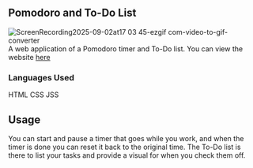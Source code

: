 ## Pomodoro and To-Do List
![ScreenRecording2025-09-02at17 03 45-ezgif com-video-to-gif-converter](https://github.com/user-attachments/assets/775e5614-34bb-451b-b0d1-38a44fe72c11)
A web application of a Pomodoro timer and To-Do list. You can view the website [here](https://kdelise.github.io/pomodoro-to-do/)

### Languages Used
HTML
CSS
JSS

## Usage
You can start and pause a timer that goes while you work, and when the timer is done you can reset it back to the original time. The To-Do list 
is there to list your tasks and provide a visual for when you check them off.
